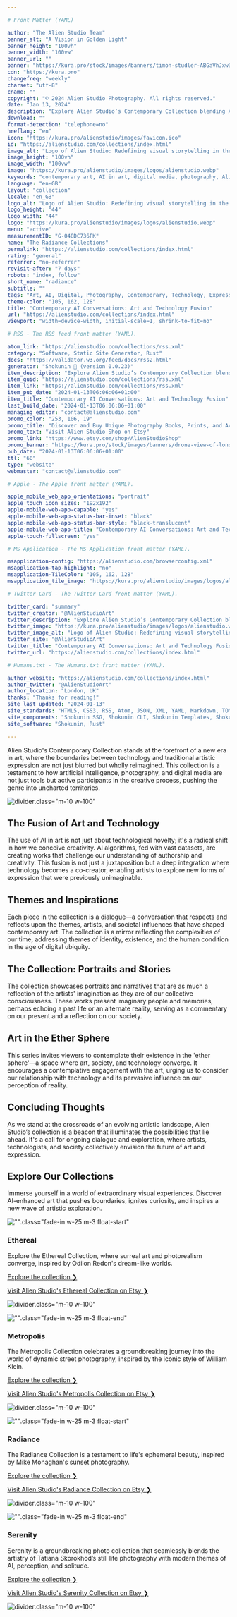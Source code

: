 ```yaml
---

# Front Matter (YAML)

author: "The Alien Studio Team"
banner_alt: "A Vision in Golden Light"
banner_height: "100vh"
banner_width: "100vw"
banner_url: ""
banner: "https://kura.pro/stock/images/banners/timon-studler-ABGaVhJxwDQ.webp"
cdn: "https://kura.pro"
changefreq: "weekly"
charset: "utf-8"
cname: ""
copyright: "© 2024 Alien Studio Photography. All rights reserved."
date: "Jan 13, 2024"
description: "Explore Alien Studio’s Contemporary Collection blending AI, photography, and digital media to redefine art and expression in today's world."
download: ""
format-detection: "telephone=no"
hreflang: "en"
icon: "https://kura.pro/alienstudio/images/favicon.ico"
id: "https://alienstudio.com/collections/index.html"
image_alt: "Logo of Alien Studio: Redefining visual storytelling in the digital age."
image_height: "100vh"
image_width: "100vw"
image: "https://kura.pro/alienstudio/images/logos/alienstudio.webp"
keywords: "contemporary art, AI in art, digital media, photography, Alien Studio collection, future of art, artistic expression, technology in art, virtual portraits, societal reflection"
language: "en-GB"
layout: "collection"
locale: "en_GB"
logo_alt: "Logo of Alien Studio: Redefining visual storytelling in the digital age."
logo_height: "44"
logo_width: "44"
logo: "https://kura.pro/alienstudio/images/logos/alienstudio.webp"
menu: "active"
measurementID: "G-048DC736FK"
name: "The Radiance Collections"
permalink: "https://alienstudio.com/collections/index.html"
rating: "general"
referrer: "no-referrer"
revisit-after: "7 days"
robots: "index, follow"
short_name: "radiance"
subtitle: ""
tags: "Art, AI, Digital, Photography, Contemporary, Technology, Expression, Society, Portraits, Future"
theme-color: "105, 162, 128"
title: "Contemporary AI Conversations: Art and Technology Fusion"
url: "https://alienstudio.com/collections/index.html"
viewport: "width=device-width, initial-scale=1, shrink-to-fit=no"

# RSS - The RSS feed front matter (YAML).

atom_link: "https://alienstudio.com/collections/rss.xml"
category: "Software, Static Site Generator, Rust"
docs: "https://validator.w3.org/feed/docs/rss2.html"
generator: "Shokunin 🦀 (version 0.0.23)"
item_description: "Explore Alien Studio’s Contemporary Collection blending AI, photography, and digital media to redefine art and expression in today's world."
item_guid: "https://alienstudio.com/collections/rss.xml"
item_link: "https://alienstudio.com/collections/rss.xml"
item_pub_date: "2024-01-13T06:06:06+01:00"
item_title: "Contemporary AI Conversations: Art and Technology Fusion"
last_build_date: "2024-01-13T06:06:06+01:00"
managing_editor: "contact@alienstudio.com"
promo_color: "253, 106, 19"
promo_title: "Discover and Buy Unique Photography Books, Prints, and Accessories Today!"
promo_text: "Visit Alien Studio Shop on Etsy"
promo_link: "https://www.etsy.com/shop/AlienStudioShop"
promo_banner: "https://kura.pro/stock/images/banners/drone-view-of-london.webp"
pub_date: "2024-01-13T06:06:06+01:00"
ttl: "60"
type: "website"
webmaster: "contact@alienstudio.com"

# Apple - The Apple front matter (YAML).

apple_mobile_web_app_orientations: "portrait"
apple_touch_icon_sizes: "192x192"
apple-mobile-web-app-capable: "yes"
apple-mobile-web-app-status-bar-inset: "black"
apple-mobile-web-app-status-bar-style: "black-translucent"
apple-mobile-web-app-title: "Contemporary AI Conversations: Art and Technology Fusion"
apple-touch-fullscreen: "yes"

# MS Application - The MS Application front matter (YAML).

msapplication-config: "https://alienstudio.com/browserconfig.xml"
msapplication-tap-highlight: "no"
msapplication-TileColor: "105, 162, 128"
msapplication_tile_image: "https://kura.pro/alienstudio/images/logos/alienstudio.webp"

# Twitter Card - The Twitter Card front matter (YAML).

twitter_card: "summary"
twitter_creator: "@AlienStudioArt"
twitter_description: "Explore Alien Studio’s Contemporary Collection blending AI, photography, and digital media to redefine art and expression in today's world."
twitter_image: "https://kura.pro/alienstudio/images/logos/alienstudio.webp"
twitter_image_alt: "Logo of Alien Studio: Redefining visual storytelling in the digital age."
twitter_site: "@AlienStudioArt"
twitter_title: "Contemporary AI Conversations: Art and Technology Fusion"
twitter_url: "https://alienstudio.com/collections/index.html"

# Humans.txt - The Humans.txt front matter (YAML).

author_website: "https://alienstudio.com/collections/index.html"
author_twitter: "@AlienStudioArt"
author_location: "London, UK"
thanks: "Thanks for reading!"
site_last_updated: "2024-01-13"
site_standards: "HTML5, CSS3, RSS, Atom, JSON, XML, YAML, Markdown, TOML"
site_components: "Shokunin SSG, Shokunin CLI, Shokunin Templates, Shokunin Themes, Kaishi SSG, Kaishi CLI, Kaishi Templates, Kaishi Themes"
site_software: "Shokunin, Rust"

---
```


Alien Studio's Contemporary Collection stands at the forefront of a new era in art, where the boundaries between technology and traditional artistic expression are not just blurred but wholly reimagined. This collection is a testament to how artificial intelligence, photography, and digital media are not just tools but active participants in the creative process, pushing the genre into uncharted territories.

![divider][divider].class=\"m-10 w-100\"

## The Fusion of Art and Technology

The use of AI in art is not just about technological novelty; it's a radical shift in how we conceive creativity. AI algorithms, fed with vast datasets, are creating works that challenge our understanding of authorship and creativity. This fusion is not just a juxtaposition but a deep integration where technology becomes a co-creator, enabling artists to explore new forms of expression that were previously unimaginable.

## Themes and Inspirations

Each piece in the collection is a dialogue—a conversation that respects and reflects upon the themes, artists, and societal influences that have shaped contemporary art. The collection is a mirror reflecting the complexities of our time, addressing themes of identity, existence, and the human condition in the age of digital ubiquity.

## The Collection: Portraits and Stories

The collection showcases portraits and narratives that are as much a reflection of the artists' imagination as they are of our collective consciousness. These works present imaginary people and memories, perhaps echoing a past life or an alternate reality, serving as a commentary on our present and a reflection on our society.

## Art in the Ether Sphere

This series invites viewers to contemplate their existence in the 'ether sphere'—a space where art, society, and technology converge. It encourages a contemplative engagement with the art, urging us to consider our relationship with technology and its pervasive influence on our perception of reality.

## Concluding Thoughts

As we stand at the crossroads of an evolving artistic landscape, Alien Studio’s collection is a beacon that illuminates the possibilities that lie ahead. It's a call for ongoing dialogue and exploration, where artists, technologists, and society collectively envision the future of art and expression.

## Explore Our Collections

Immerse yourself in a world of extraordinary visual experiences. Discover AI-enhanced art that pushes boundaries, ignites curiosity, and inspires a new wave of artistic exploration.

![""](https://kura.pro/alienstudio/images/collections/ethereal/ethereal-01.webp).class=\"fade-in w-25 m-3 float-start\"

### Ethereal

Explore the Ethereal Collection, where surreal art and photorealism converge, inspired by Odilon Redon's dream-like worlds.

[Explore the collection ❯](/metropolis/index.html "The Ethereal Collection")

[Visit Alien Studio's Ethereal Collection on Etsy ❯](https://www.etsy.com/shop/AlienStudioShop "Visit Alien Studio's Ethereal Collection on Etsy")

![divider][divider].class=\"m-10 w-100\"

![""](https://kura.pro/alienstudio/images/collections/metropolis/metropolis-08.webp).class=\"fade-in w-25 m-3 float-end\"

### Metropolis

The Metropolis Collection celebrates a groundbreaking journey into the world of dynamic street photography, inspired by the iconic style of William Klein.

[Explore the collection ❯](/metropolis/index.html "The Metropolis Collection")

[Visit Alien Studio's Metropolis Collection on Etsy ❯](https://www.etsy.com/shop/AlienStudioShop "Visit Alien Studio's Metropolis Collection on Etsy")

![divider][divider].class=\"m-10 w-100\"

![""](https://kura.pro/alienstudio/images/collections/radiance/radiance-08.webp).class=\"fade-in w-25 m-3 float-start\"

### Radiance

The Radiance Collection is a testament to life's ephemeral beauty, inspired by Mike Monaghan's sunset photography.

[Explore the collection ❯](/radiance/index.html "The Radiance Collection")

[Visit Alien Studio's Radiance Collection on Etsy ❯](https://www.etsy.com/shop/AlienStudioShop?section_id=47064782 "Visit Alien Studio's Radiance Collection on Etsy")

![divider][divider].class=\"m-10 w-100\"

![""](https://kura.pro/alienstudio/images/collections/serenity/serenity-01.webp).class=\"fade-in w-25 m-3 float-end\"

### Serenity

Serenity is a groundbreaking photo collection that seamlessly blends the artistry of Tatiana Skorokhod’s still life photography with modern themes of AI, perception, and solitude.

[Explore the collection ❯](/serenity/index.html "The Serenity Collection")

[Visit Alien Studio's Serenity Collection on Etsy ❯](https://www.etsy.com/shop/AlienStudioShop "Visit Alien Studio's Serenity Collection on Etsy")

![divider][divider].class=\"m-10 w-100\"

[divider]: https://kura.pro/common/images/elements/divider.svg
